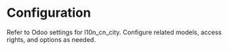 # Configuration

Refer to Odoo settings for l10n_cn_city. Configure related models, access rights, and options as needed.
